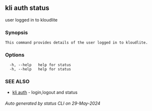 ## kli auth status

user logged in to kloudlite

### Synopsis

```
This command provides details of the user logged in to kloudlite.
```

### Options

```
  -h, --help   help for status
  -h, --help   help for status
```

### SEE ALSO

* [kli auth](kli_auth.md)  - login,logout and status

###### Auto generated by status CLI on 29-May-2024
